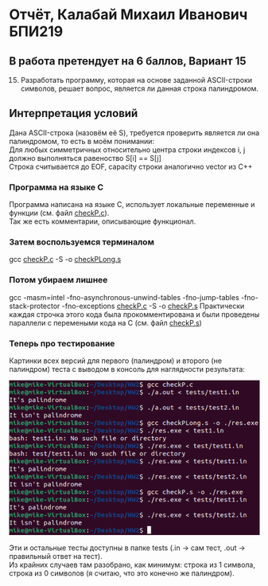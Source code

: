 # Отчёт, Калабай Михаил Иванович БПИ219
## В работа претендует на 6 баллов, Вариант 15

15. Разработать программу, которая на основе заданной ASCII-строки
символов, решает вопрос, является ли данная строка палиндромом.

## Интерпретация условий

Дана ASCII-строка (назовём её S), требуется проверить является ли она палиндромом, то есть в моём понимании: \
Для любых симметричных относительно центра строки индексов i, j должно выполняться равеноство S[i] == S[j] \
Строка считывается до EOF, capacity строки аналогично vector из C++

### Программа на языке C

Программа написана на языке C, использует локальные переменные и функции (см. файл [checkP.c](https://github.com/Kalabay/AVS_IHW02/blob/main/checkP.c)). \
Так же есть комментарии, описывающие функционал. 

### Затем воспользуемся терминалом

gcc [checkP.c](https://github.com/Kalabay/AVS_IHW02/blob/main/checkP.c) -S -o [checkPLong.s](https://github.com/Kalabay/AVS_IHW02/blob/main/checkPLong.s)

### Потом убираем лишнее

gcc -masm=intel -fno-asynchronous-unwind-tables -fno-jump-tables -fno-stack-protector -fno-exceptions [checkP.c](https://github.com/Kalabay/AVS_IHW02/blob/main/checkP.c) -S -o [checkP.s](https://github.com/Kalabay/AVS_IHW02/blob/main/checkP.s)
Практически каждая строчка этого кода была прокомментирована и были проведены параллели с перемеными кода на С (см. файл [checkP.s](https://github.com/Kalabay/AVS_IHW02/blob/main/checkP.s))

### Теперь про тестирование

Картинки всех версий для первого (палиндром) и второго (не палиндром) теста с выводом в консоль для наглядности результата: 

![Build Status](https://github.com/Kalabay/AVS_IHW02/blob/main/tests/tests.png)

Эти и остальные тесты доступны в папке tests (.in -> сам тест, .out -> правильный ответ на тест). \
Из крайних случаев там разобрано, как минимум: строка из 1 символа, строка из 0 символов (я считаю, что это конечно же палиндром).
